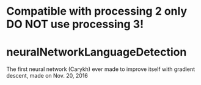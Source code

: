 # Compatible with processing 2 only DO NOT use processing 3!

# neuralNetworkLanguageDetection
The first neural network (Carykh) ever made to improve itself with gradient descent, made on Nov. 20, 2016
